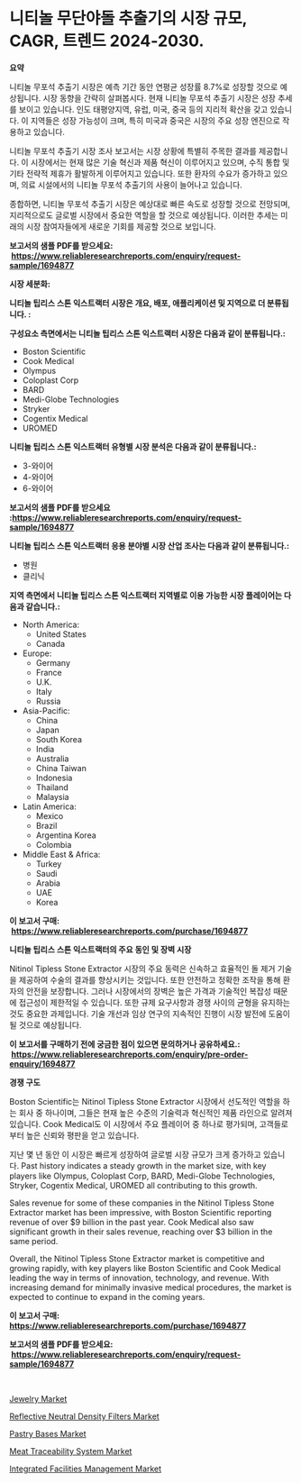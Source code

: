 <p><h1>니티놀 무단야돌 추출기의 시장 규모, CAGR, 트렌드 2024-2030.</h1></p><p><strong>요약</strong></p>
<p><p>니티놀 무포석 추출기 시장은 예측 기간 동안 연평균 성장률 8.7%로 성장할 것으로 예상됩니다. 시장 동향을 간략히 살펴봅시다. 현재 니티놀 무포석 추출기 시장은 성장 추세를 보이고 있습니다. 인도 태평양지역, 유럽, 미국, 중국 등의 지리적 확산을 갖고 있습니다. 이 지역들은 성장 가능성이 크며, 특히 미국과 중국은 시장의 주요 성장 엔진으로 작용하고 있습니다.</p><p>니티놀 무포석 추출기 시장 조사 보고서는 시장 상황에 특별히 주목한 결과를 제공합니다. 이 시장에서는 현재 많은 기술 혁신과 제품 혁신이 이루어지고 있으며, 수직 통합 및 기타 전략적 제휴가 활발하게 이루어지고 있습니다. 또한 환자의 수요가 증가하고 있으며, 의료 시설에서의 니티놀 무포석 추출기의 사용이 늘어나고 있습니다.</p><p>종합하면, 니티놀 무포석 추출기 시장은 예상대로 빠른 속도로 성장할 것으로 전망되며, 지리적으로도 글로벌 시장에서 중요한 역할을 할 것으로 예상됩니다. 이러한 추세는 미래의 시장 참여자들에게 새로운 기회를 제공할 것으로 보입니다.</p></p>
<p><strong>보고서의 샘플 PDF를 받으세요: &nbsp;<a href="https://www.reliableresearchreports.com/enquiry/request-sample/1694877">https://www.reliableresearchreports.com/enquiry/request-sample/1694877</a></strong></p>
<p><strong>시장 세분화:</strong></p>
<p><strong> 니티놀 팁리스 스톤 익스트랙터 시장은 개요, 배포, 애플리케이션 및 지역으로 더 분류됩니다. :</strong></p>
<p><strong>구성요소 측면에서는 니티놀 팁리스 스톤 익스트랙터 시장은 다음과 같이 분류됩니다.:</strong></p>
<p><ul><li>Boston Scientific</li><li>Cook Medical</li><li>Olympus</li><li>Coloplast Corp</li><li>BARD</li><li>Medi-Globe Technologies</li><li>Stryker</li><li>Cogentix Medical</li><li>UROMED</li></ul></p>
<p><strong> 니티놀 팁리스 스톤 익스트랙터 유형별 시장 분석은 다음과 같이 분류됩니다.:</strong></p>
<p><ul><li>3-와이어</li><li>4-와이어</li><li>6-와이어</li></ul></p>
<p><strong>보고서의 샘플 PDF를 받으세요 :<a href="https://www.reliableresearchreports.com/enquiry/request-sample/1694877">https://www.reliableresearchreports.com/enquiry/request-sample/1694877</a></strong></p>
<p><strong> 니티놀 팁리스 스톤 익스트랙터 응용 분야별 시장 산업 조사는 다음과 같이 분류됩니다.:</strong></p>
<p><ul><li>병원</li><li>클리닉</li></ul></p>
<p><strong>지역 측면에서 니티놀 팁리스 스톤 익스트랙터 지역별로 이용 가능한 시장 플레이어는 다음과 같습니다.:</strong></p>
<p><ul>
    <li>
        North America:
        <ul>
            <li>United States</li>
            <li>Canada</li>
        </ul>
    </li>
    <li>
        Europe:
        <ul>
            <li>Germany</li>
            <li>France</li>
            <li>U.K.</li>
            <li>Italy</li>
            <li>Russia</li>
        </ul>
    </li>
    <li>
        Asia-Pacific:
        <ul>
            <li>China</li>
            <li>Japan</li>
            <li>South Korea</li>
            <li>India</li>
            <li>Australia</li>
            <li>China Taiwan</li>
            <li>Indonesia</li>
            <li>Thailand</li>
            <li>Malaysia</li>
        </ul>
    </li>
    <li>
        Latin America:
        <ul>
            <li>Mexico</li>
            <li>Brazil</li>
            <li>Argentina Korea</li>
            <li>Colombia</li>
        </ul>
    </li>
    <li>
        Middle East & Africa:
        <ul>
            <li>Turkey</li>
            <li>Saudi</li>
            <li>Arabia</li>
            <li>UAE</li>
            <li>Korea</li>
        </ul>
    </li>
    </ul></p>
<p><strong>이 보고서 구매: &nbsp;<a href="https://www.reliableresearchreports.com/purchase/1694877">https://www.reliableresearchreports.com/purchase/1694877</a></strong></p>
<p><strong>니티놀 팁리스 스톤 익스트랙터의 주요 동인 및 장벽 시장</strong></p>
<p><p>Nitinol Tipless Stone Extractor 시장의 주요 동력은 신속하고 효율적인 돌 제거 기술을 제공하여 수술의 결과를 향상시키는 것입니다. 또한 안전하고 정확한 조작을 통해 환자의 안전을 보장합니다. 그러나 시장에서의 장벽은 높은 가격과 기술적인 복잡성 때문에 접근성이 제한적일 수 있습니다. 또한 규제 요구사항과 경쟁 사이의 균형을 유지하는 것도 중요한 과제입니다. 기술 개선과 임상 연구의 지속적인 진행이 시장 발전에 도움이 될 것으로 예상됩니다.</p></p>
<p><strong>이 보고서를 구매하기 전에 궁금한 점이 있으면 문의하거나 공유하세요.: &nbsp;<a href="https://www.reliableresearchreports.com/enquiry/pre-order-enquiry/1694877">https://www.reliableresearchreports.com/enquiry/pre-order-enquiry/1694877</a></strong></p>
<p><strong>경쟁 구도</strong></p>
<p><p>Boston Scientific는 Nitinol Tipless Stone Extractor 시장에서 선도적인 역할을 하는 회사 중 하나이며, 그들은 현재 높은 수준의 기술력과 혁신적인 제품 라인으로 알려져 있습니다. Cook Medical도 이 시장에서 주요 플레이어 중 하나로 평가되며, 고객들로부터 높은 신뢰와 평판을 얻고 있습니다.</p><p>지난 몇 년 동안 이 시장은 빠르게 성장하여 글로벌 시장 규모가 크게 증가하고 있습니다. Past history indicates a steady growth in the market size, with key players like Olympus, Coloplast Corp, BARD, Medi-Globe Technologies, Stryker, Cogentix Medical, UROMED all contributing to this growth.</p><p>Sales revenue for some of these companies in the Nitinol Tipless Stone Extractor market has been impressive, with Boston Scientific reporting revenue of over $9 billion in the past year. Cook Medical also saw significant growth in their sales revenue, reaching over $3 billion in the same period.</p><p>Overall, the Nitinol Tipless Stone Extractor market is competitive and growing rapidly, with key players like Boston Scientific and Cook Medical leading the way in terms of innovation, technology, and revenue. With increasing demand for minimally invasive medical procedures, the market is expected to continue to expand in the coming years.</p></p>
<p><strong>이 보고서 구매: &nbsp; <a href="https://www.reliableresearchreports.com/purchase/1694877">https://www.reliableresearchreports.com/purchase/1694877</a></strong></p>
<p><strong>보고서의 샘플 PDF를 받으세요: &nbsp;<a href="https://www.reliableresearchreports.com/enquiry/request-sample/1694877">https://www.reliableresearchreports.com/enquiry/request-sample/1694877</a></strong><strong></strong></p>
<p>&nbsp;</p>
<p><p><a href="https://view.publitas.com/reportprime-1/jewelry-market-research-report-unlocks-analysis-on-the-market-financial-status-market-size-and-market-revenue-upto-2031/">Jewelry Market</a></p><p><a href="https://github.com/Hazelklievgspy6vdcsmu106w/Market-Research-Report-List-1/blob/main/reflective-neutral-density-filters-market.md">Reflective Neutral Density Filters Market</a></p><p><a href="https://fearless-okapi-6c8.notion.site/Pastry-Bases-Market-Offer-Valuable-Insights-into-Market-Size-Market-Share-Market-Trends-and-Proje-206ce814e9434f24a6ad033b1a7f80d2">Pastry Bases Market</a></p><p><a href="https://scarlet-rocket-c63.notion.site/Meat-Traceability-System-Market-Research-Report-Provides-Critical-Insights-that-can-help-Shape-Busin-187bab1c56a54e8697109f8282318f3a">Meat Traceability System Market</a></p><p><a href="https://view.publitas.com/reportprime-1/integrated-facilities-management-market-with-the-goal-of-estimating-the-market-size-and-future-growth-potential-of-various-market-segments-based-on-component-applications-end-user-and-region/">Integrated Facilities Management Market</a></p></p>